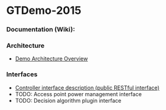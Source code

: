 GTDemo-2015
===========

### Documentation (Wiki):

### Architecture
* [Demo Architecture Overview](https://github.com/mobimesh/GTDemo-2015/wiki/Demo-Architecture-Overview)

### Interfaces
* [Controller interface description (public RESTful interface)](https://github.com/mobimesh/GTDemo-2015/wiki/Controller-Interface-Description)
* TODO: Access point power management interface
* TODO: Decision algorithm plugin interface
